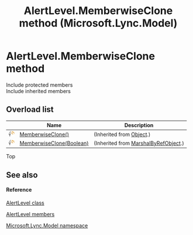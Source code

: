 ﻿---
title: AlertLevel.MemberwiseClone method  (Microsoft.Lync.Model)
TOCTitle: 'MemberwiseClone method '
ms:assetid: Overload:Microsoft.Lync.Model.AlertLevel.MemberwiseClone_DI_3_UC_OCS14MrefLyncWPF
ms:mtpsurl: https://msdn.microsoft.com/en-us/library/microsoft.lync.model.alertlevel.memberwiseclone_di_3_uc_ocs14mreflyncwpf(v=office.15)
ms:contentKeyID: 48598376
ms.date: 07/28/2014
mtps_version: v=office.15
f1_keywords:
- Microsoft.Lync.Model.AlertLevel.MemberwiseClone
dev_langs:
- CSharp
- JScript
- VB
- other
---

# AlertLevel.MemberwiseClone method

Include protected members  
Include inherited members  

## Overload list

<table>
<thead>
<tr class="header">
<th> </th>
<th>Name</th>
<th>Description</th>
</tr>
</thead>
<tbody>
<tr class="odd">
<td><img src="images/Hh347903.protmethod(Office.15).gif" title="Protected method" alt="Protected method" /></td>
<td><a href="http://msdn2.microsoft.com/en-us/library/57ctke0a">MemberwiseClone()</a></td>
<td>(Inherited from <a href="http://msdn2.microsoft.com/en-us/library/e5kfa45b">Object</a>.)</td>
</tr>
<tr class="even">
<td><img src="images/Hh347903.protmethod(Office.15).gif" title="Protected method" alt="Protected method" /></td>
<td><a href="http://msdn2.microsoft.com/en-us/library/ms131262">MemberwiseClone(Boolean)</a></td>
<td>(Inherited from <a href="http://msdn2.microsoft.com/en-us/library/w4302s1f">MarshalByRefObject</a>.)</td>
</tr>
</tbody>
</table>


Top

## See also

#### Reference

[AlertLevel class](alertlevel-class-microsoft-lync-model_2.md)

[AlertLevel members](alertlevel-members-microsoft-lync-model_2.md)

[Microsoft.Lync.Model namespace](microsoft-lync-model-namespace_2.md)

